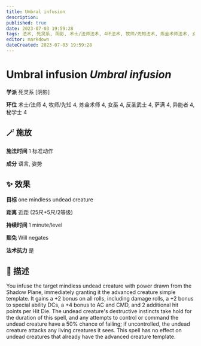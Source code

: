 ```yaml
---
title: Umbral infusion
description: 
published: true
date: 2023-07-03 19:59:28
tags: 法术, 死灵系, 阴影, 术士/法师法术, 4环法术, 牧师/先知法术, 炼金术师法术, 女巫法术, 反圣武士法术, 萨满法术, 异能者法术, 秘学士法术
editor: markdown
dateCreated: 2023-07-03 19:59:28
---
```


# **Umbral infusion** *Umbral infusion*

**学派** 死灵系 \[阴影\] 

**环位** 术士/法师 4, 牧师/先知 4, 炼金术师 4, 女巫 4, 反圣武士 4, 萨满 4, 异能者 4, 秘学士 4

## 🪄 施放

**施法时间** 1 标准动作

**成分** 语言, 姿势

## ✨ 效果 

**目标** one mindless undead creature 

**距离** 近距 (25尺+5尺/2等级)  

**持续时间** 1 minute/level 

**豁免** Will negates

**法术抗力** 是

## 📖 描述

You infuse the target mindless undead creature with power drawn from the Shadow Plane, immediately granting it the advanced creature simple template. It gains a +2 bonus on all rolls, including damage rolls, a +2 bonus to special ability DCs, a +4 bonus to AC and CMD, and 2 additional hit points per Hit Die. The undead creature's destructive instincts take hold for the duration of this spell, and any attempts to control or command the undead creature have a 50% chance of failing; if uncontrolled, the undead creature attacks any living creatures it sees. This spell has no effect on undead creatures that already have the advanced creature template.
    
